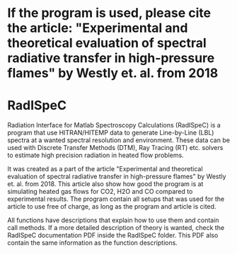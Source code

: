 # If the program is used, please cite the article: "Experimental and theoretical evaluation of spectral radiative transfer in high-pressure flames" by Westly et. al. from 2018


# RadISpeC
Radiation Interface for Matlab Spectroscopy Calculations (RadISpeC) is a program that use HITRAN/HITEMP data to generate Line-by-Line (LBL) spectra at a wanted spectral resolution and environment. These data can be used with Discrete Transfer Methods (DTM), Ray Tracing (RT) etc. solvers to estimate high precision radiation in heated flow problems. 

It was created as a part of the article "Experimental and theoretical evaluation of spectral radiative transfer in high-pressure flames" 
by Westly et. al. from 2018. This article also show how good the program is at simulating heated gas flows for CO2, H2O and CO compared to experimental results. The program contain all setups that was used for the article to use free of charge, as long as the program and article is cited.

All functions have descriptions that explain how to use them and contain call methods. If a more detailed description of theory is wanted, check the RadISpeC documentation PDF inside the RadISpeC folder. This PDF also contain the same information as the function descriptions. 
